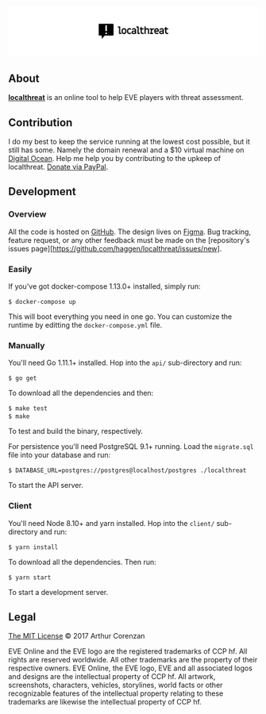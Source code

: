 [![next.localthreat.xyz](localthreat.png)](https://next.localthreat.xyz)

## About

**[localthreat](https://next.localthreat.xyz/)** is an online tool to help EVE players with threat assessment.

## Contribution

I do my best to keep the service running at the lowest cost possible, but it still has some. Namely the domain renewal and a \$10 virtual machine on [Digital Ocean](https://m.do.co/c/938217c061ee). Help me help you by contributing to the upkeep of localthreat. [Donate via PayPal](https://www.paypal.com/cgi-bin/webscr?cmd=_s-xclick&hosted_button_id=B9KBZJP99YAE8&source=url).

## Development

### Overview

All the code is hosted on [GitHub](https://github.com/haggen/localthreat). The design lives on [Figma](https://www.figma.com/file/BPH2xeVvbBDAnWpjMI58GpnW/localthreat.next). Bug tracking, feature request, or any other feedback must be made on the [repository's issues page][https://github.com/haggen/localthreat/issues/new].

### Easily

If you've got docker-compose 1.13.0+ installed, simply run:

```shell
$ docker-compose up
```

This will boot everything you need in one go. You can customize the runtime by editting the `docker-compose.yml` file.

### Manually

You'll need Go 1.11.1+ installed. Hop into the `api/` sub-directory and run:

```shell
$ go get
```

To download all the dependencies and then:

```shell
$ make test
$ make
```

To test and build the binary, respectively.

For persistence you'll need PostgreSQL 9.1+ running. Load the `migrate.sql` file into your database and run:

```shell
$ DATABASE_URL=postgres://postgres@localhost/postgres ./localthreat
```

To start the API server.

### Client

You'll need Node 8.10+ and yarn installed. Hop into the `client/` sub-directory and run:

```shell
$ yarn install
```

To download all the dependencies. Then run:

```shell
$ yarn start
```

To start a development server.

## Legal

[The MIT License](LICENSE) © 2017 Arthur Corenzan

EVE Online and the EVE logo are the registered trademarks of CCP hf. All rights are reserved worldwide. All other trademarks are the property of their respective owners. EVE Online, the EVE logo, EVE and all associated logos and designs are the intellectual property of CCP hf. All artwork, screenshots, characters, vehicles, storylines, world facts or other recognizable features of the intellectual property relating to these trademarks are likewise the intellectual property of CCP hf.
